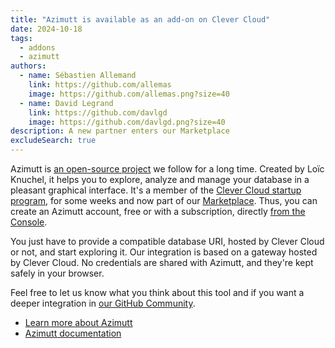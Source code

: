 ```yaml
---
title: "Azimutt is available as an add-on on Clever Cloud"
date: 2024-10-18
tags:
  - addons
  - azimutt
authors:
  - name: Sébastien Allemand
    link: https://github.com/allemas
    image: https://github.com/allemas.png?size=40
  - name: David Legrand
    link: https://github.com/davlgd
    image: https://github.com/davlgd.png?size=40
description: A new partner enters our Marketplace
excludeSearch: true
---
```


Azimutt is [an open-source project](https://github.com/azimuttapp/azimutt) we follow for a long time. Created by Loïc Knuchel, it helps you to explore, analyze and manage your database in a pleasant graphical interface. It's a member of the [Clever Cloud startup program](https://www.clever-cloud.com/up-program/), for some weeks and now part of our [Marketplace](/doc/marketplace/). Thus, you can create an Azimutt account, free or with a subscription, directly [from the Console](https://console.clever-cloud.com).

You just have to provide a compatible database URI, hosted by Clever Cloud or not, and start exploring it. Our integration is based on a gateway hosted by Clever Cloud. No credentials are shared with Azimutt, and they're kept safely in your browser.

Feel free to let us know what you think about this tool and if you want a deeper integration in [our GitHub Community](https://github.com/CleverCloud/Community/discussions/categories/dbaas).

- [Learn more about Azimutt](https://azimutt.app/)
- [Azimutt documentation](https://azimutt.app/docs/)

